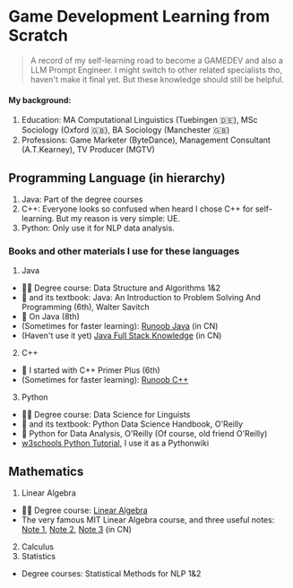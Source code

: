 # Game Development Learning from Scratch

> A record of my self-learning road to become a GAMEDEV and also a LLM Prompt Engineer. I might switch to other related specialists tho, haven't make it final yet. But these knowledge should still be helpful.

#### My background:
1. Education:
   MA Computational Linguistics (Tuebingen 🇩🇪), MSc Sociology (Oxford 🇬🇧), BA Sociology (Manchester 🇬🇧)
3. Professions:
   Game Marketer (ByteDance), Management Consultant (A.T.Kearney), TV Producer (MGTV)

## Programming Language (in hierarchy)
1. Java: Part of the degree courses
2. C++: Everyone looks so confused when heard I chose C++ for self-learning. But my reason is very simple: UE.
3. Python: Only use it for NLP data analysis.

### Books and other materials I use for these languages
1. Java
- 🧑‍🏫 Degree course: Data Structure and Algorithms 1&2
- 📖 and its textbook: Java: An Introduction to Problem Solving And Programming (6th), Walter Savitch
- 📖 On Java (8th)
- (Sometimes for faster learning): [Runoob Java](https://www.runoob.com/java/java-basic-syntax.html) (in CN)
- (Haven't use it yet) [Java Full Stack Knowledge](https://pdai.tech/md/outline/x-outline.html) (in CN)
2. C++
- 📖 I started with C++ Primer Plus (6th)
- (Sometimes for faster learning): [Runoob C++](https://www.runoob.com/cplusplus/cpp-tutorial.html)
3. Python
- 🧑‍🏫 Degree course: Data Science for Linguists
- 📖 and its textbook: Python Data Science Handbook, O'Reilly
- 📖 Python for Data Analysis, O'Reilly (Of course, old friend O'Reilly)
- [w3schools Python Tutorial](https://www.w3schools.com/python/default.asp), I use it as a Pythonwiki

## Mathematics
1. Linear Algebra
- 🧑‍🏫 Degree course: [Linear Algebra](https://github.com/gerhardJaeger/linear_algebra_wise23)
- The very famous MIT Linear Algebra course, and three useful notes: [Note 1](https://github.com/MLNLP-World/MIT-Linear-Algebra-Notes), [Note 2](https://github.com/guokaide/linear-algebra), [Note 3](https://file.notion.so/f/f/b6ee8281-3297-4dd8-817d-6d934fad59c7/84584dc2-b814-4f8b-8146-ff92059d1485/%E8%B6%85%E8%AF%A6%E7%BB%86MIT%E7%BA%BF%E6%80%A7%E4%BB%A3%E6%95%B0%E5%85%AC%E5%BC%80%E8%AF%BE%E7%AC%94%E8%AE%B0.pdf?id=692fd558-e50d-4e05-a1bd-931eaad28acc&table=block&spaceId=b6ee8281-3297-4dd8-817d-6d934fad59c7&expirationTimestamp=1702080000000&signature=1tddEYBfk1BhRpjyFto_7Qx7bG8g8ik9XxbYJudHMHI&downloadName=%E8%B6%85%E8%AF%A6%E7%BB%86MIT%E7%BA%BF%E6%80%A7%E4%BB%A3%E6%95%B0%E5%85%AC%E5%BC%80%E8%AF%BE%E7%AC%94%E8%AE%B0.pdf) (in CN)
2. Calculus
3. Statistics
- Degree courses: Statistical Methods for NLP 1&2 

